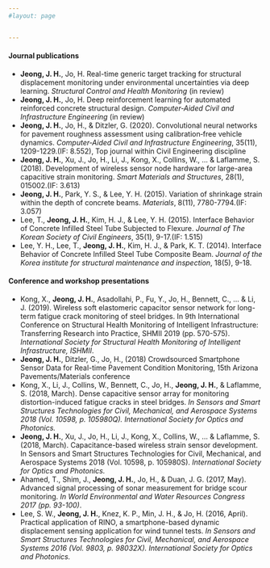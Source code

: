 ```yaml
---
#layout: page


---
```

#### Journal publications

* **Jeong, J. H.**, Jo, H. Real-time generic target tracking for structural displacement monitoring under environmental uncertainties via deep learning. _Structural Control and Health Monitoring_ (in review)
* **Jeong, J. H.**, Jo, H. Deep reinforcement learning for automated reinforced concrete structural design. _Computer‐Aided Civil and Infrastructure Engineering_ (in review)
* **Jeong, J. H.**, Jo, H., & Ditzler, G. (2020). Convolutional neural networks for pavement roughness assessment using calibration‐free vehicle dynamics. _Computer‐Aided Civil and Infrastructure Engineering_, 35(11), 1209-1229.(IF: 8.552), Top journal within Civil Engineering discipline
* **Jeong, J. H.**, Xu, J., Jo, H., Li, J., Kong, X., Collins, W., ... & Laflamme, S. (2018). Development of wireless sensor node hardware for large-area capacitive strain monitoring. _Smart Materials and Structures_, 28(1), 015002.(IF: 3.613)
* **Jeong, J. H.**, Park, Y. S., & Lee, Y. H. (2015). Variation of shrinkage strain within the depth of concrete beams. _Materials_, 8(11), 7780-7794.(IF: 3.057)
* Lee, T., **Jeong, J. H.**, Kim, H. J., & Lee, Y. H. (2015). Interface Behavior of Concrete Infilled Steel Tube Subjected to Flexure. _Journal of The Korean Society of Civil Engineers_, 35(1), 9-17.(IF: 1.515)
* Lee, Y. H., Lee, T., **Jeong, J. H.**, Kim, H. J., & Park, K. T. (2014). Interface Behavior of Concrete Infilled Steel Tube Composite Beam. _Journal of the Korea institute for structural maintenance and inspection_, 18(5), 9-18.

#### Conference and workshop presentations
* Kong, X., **Jeong, J. H.**, Asadollahi, P., Fu, Y., Jo, H., Bennett, C., ... & Li, J. (2019). Wireless soft elastomeric capacitor sensor network for long-term fatigue crack monitoring of steel bridges. In 9th International Conference on Structural Health Monitoring of Intelligent Infrastructure: Transferring Research into Practice, SHMII 2019 (pp. 570-575). _International Society for Structural Health Monitoring of Intelligent Infrastructure, ISHMII_.
* **Jeong, J. H.**, Ditzler, G., Jo, H., (2018) Crowdsourced Smartphone Sensor Data for Real-time Pavement Condition Monitoring, 15th Arizona Pavements/Materials conference 
* Kong, X., Li, J., Collins, W., Bennett, C., Jo, H., **Jeong, J. H.**, & Laflamme, S. (2018, March). Dense capacitive sensor array for monitoring distortion-induced fatigue cracks in steel bridges. _In Sensors and Smart Structures Technologies for Civil, Mechanical, and Aerospace Systems 2018 (Vol. 10598, p. 105980Q). International Society for Optics and Photonics._
* **Jeong, J. H.**, Xu, J., Jo, H., Li, J., Kong, X., Collins, W., ... & Laflamme, S. (2018, March). Capacitance-based wireless strain sensor development. In Sensors and Smart Structures Technologies for Civil, Mechanical, and Aerospace Systems 2018 (Vol. 10598, p. 105980S). _International Society for Optics and Photonics._
* Ahamed, T., Shim, J., **Jeong, J. H.**, Jo, H., & Duan, J. G. (2017, May). Advanced signal processing of sonar measurement for bridge scour monitoring. _In World Environmental and Water Resources Congress 2017 (pp. 93-100)_.
* Lee, S. W., **Jeong, J. H.**, Knez, K. P., Min, J. H., & Jo, H. (2016, April). Practical application of RINO, a smartphone-based dynamic displacement sensing application for wind tunnel tests. _In Sensors and Smart Structures Technologies for Civil, Mechanical, and Aerospace Systems 2016 (Vol. 9803, p. 98032X). International Society for Optics and Photonics._
